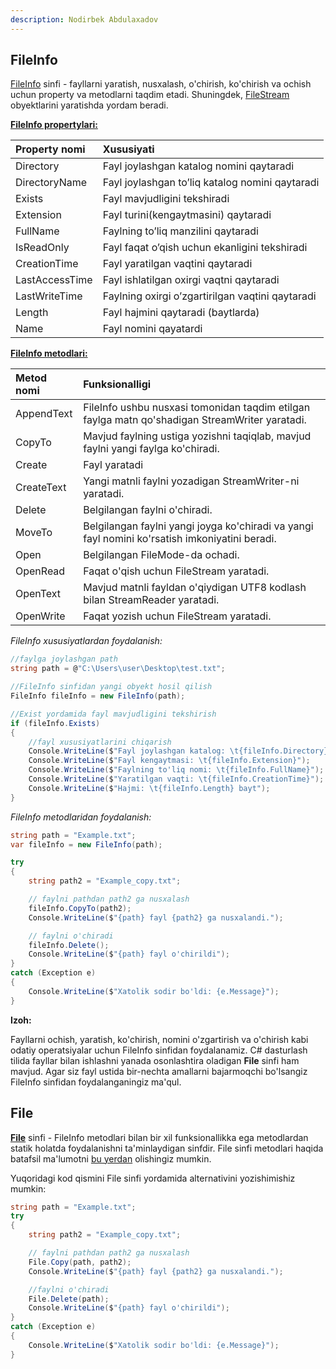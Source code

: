 ```yaml
---
description: Nodirbek Abdulaxadov
---
```


## FileInfo

[FileInfo](https://learn.microsoft.com/en-us/dotnet/api/system.io.fileinfo?view=net-7.0) sinfi - fayllarni yaratish, nusxalash, o'chirish, ko'chirish va ochish uchun property va metodlarni taqdim etadi. Shuningdek, [FileStream](https://docs.microsoft.com/en-us/dotnet/api/system.io.filestream?view=net-5.0) obyektlarini yaratishda yordam beradi.


[**FileInfo propertylari:**](https://learn.microsoft.com/en-us/dotnet/api/system.io.fileinfo?view=net-7.0#properties)


| Property nomi | Xususiyati |
| :--- | :--- |
| Directory | Fayl joylashgan katalog nomini qaytaradi |
| DirectoryName | Fayl joylashgan to’liq katalog nomini qaytaradi |
| Exists | Fayl mavjudligini tekshiradi |
| Extension | Fayl turini\(kengaytmasini\) qaytaradi |
| FullName | Faylning to’liq manzilini qaytaradi |
| IsReadOnly | Fayl faqat o’qish uchun ekanligini tekshiradi |
| CreationTime | Fayl yaratilgan vaqtini qaytaradi |
| LastAccessTime | Fayl ishlatilgan oxirgi vaqtni qaytaradi |
| LastWriteTime | Faylning oxirgi o’zgartirilgan vaqtini qaytaradi |
| Length | Fayl hajmini qaytaradi \(baytlarda\) |
| Name | Fayl nomini qayatardi |


[**FileInfo metodlari:**](https://learn.microsoft.com/en-us/dotnet/api/system.io.fileinfo?view=net-7.0#methods)

| Metod nomi | Funksionalligi |
| :--- | :--- |
| AppendText | FileInfo ushbu nusxasi tomonidan taqdim etilgan faylga matn qo'shadigan StreamWriter yaratadi. |
| CopyTo | Mavjud faylning ustiga yozishni taqiqlab, mavjud faylni yangi faylga ko'chiradi. |
| Create | Fayl yaratadi |
| CreateText | Yangi matnli faylni yozadigan StreamWriter-ni yaratadi. |
| Delete | Belgilangan faylni o'chiradi. |
| MoveTo | Belgilangan faylni yangi joyga ko'chiradi va yangi fayl nomini ko'rsatish imkoniyatini beradi. |
| Open | Belgilangan FileMode-da ochadi. |
| OpenRead | Faqat o'qish uchun FileStream yaratadi. |
| OpenText | Mavjud matnli fayldan o'qiydigan UTF8 kodlash bilan StreamReader yaratadi. |
| OpenWrite | Faqat yozish uchun FileStream yaratadi. |

_FileInfo xususiyatlardan foydalanish:_

```csharp
//faylga joylashgan path
string path = @"C:\Users\user\Desktop\test.txt";

//FileInfo sinfidan yangi obyekt hosil qilish
FileInfo fileInfo = new FileInfo(path);

//Exist yordamida fayl mavjudligini tekshirish
if (fileInfo.Exists)
{
    //fayl xususiyatlarini chiqarish
    Console.WriteLine($"Fayl joylashgan katalog: \t{fileInfo.Directory}");
    Console.WriteLine($"Fayl kengaytmasi: \t{fileInfo.Extension}");
    Console.WriteLine($"Faylning to'liq nomi: \t{fileInfo.FullName}");
    Console.WriteLine($"Yaratilgan vaqti: \t{fileInfo.CreationTime}");
    Console.WriteLine($"Hajmi: \t{fileInfo.Length} bayt");
}
```

_FileInfo metodlaridan foydalanish:_

```csharp
string path = "Example.txt";
var fileInfo = new FileInfo(path);

try
{
    string path2 = "Example_copy.txt";

    // faylni pathdan path2 ga nusxalash
    fileInfo.CopyTo(path2);
    Console.WriteLine($"{path} fayl {path2} ga nusxalandi.");

    // faylni o'chiradi
    fileInfo.Delete();
    Console.WriteLine($"{path} fayl o'chirildi");
}
catch (Exception e)
{
    Console.WriteLine($"Xatolik sodir bo'ldi: {e.Message}");
}
```

**Izoh:**

Fayllarni ochish, yaratish, ko'chirish, nomini o'zgartirish va o'chirish kabi odatiy operatsiyalar uchun FileInfo sinfidan foydalanamiz. C# dasturlash tilida fayllar bilan ishlashni yanada osonlashtira oladigan **File** sinfi ham mavjud. Agar siz fayl ustida bir-nechta amallarni bajarmoqchi bo'lsangiz FileInfo sinfidan foydalanganingiz ma'qul.

## File

[**File**](https://learn.microsoft.com/en-us/dotnet/api/system.io.file.opentext?view=net-7.0) sinfi - FileInfo metodlari bilan bir xil funksionallikka ega metodlardan statik holatda foydalanishni ta'minlaydigan sinfdir.
File sinfi metodlari haqida batafsil ma'lumotni [bu yerdan](https://learn.microsoft.com/en-us/dotnet/api/system.io.file?view=net-7.0#methods) olishingiz mumkin.

Yuqoridagi kod qismini File sinfi yordamida alternativini yozishimishiz mumkin:

```csharp
string path = "Example.txt";
try
{
    string path2 = "Example_copy.txt";

    // faylni pathdan path2 ga nusxalash
    File.Copy(path, path2);
    Console.WriteLine($"{path} fayl {path2} ga nusxalandi.");

    //faylni o'chiradi
    File.Delete(path);
    Console.WriteLine($"{path} fayl o'chirildi");
}
catch (Exception e)
{
    Console.WriteLine($"Xatolik sodir bo'ldi: {e.Message}");
}
```
